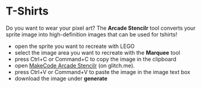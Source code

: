 # T-Shirts

Do you want to wear your pixel art? The **Arcade Stencilr** tool converts your sprite image into high-definition images that can be used for tshirts!

* open the sprite you want to recreate with LEGO
* select the image area you want to recreate with the **Marquee** tool
* press Ctrl+C or Command+C to copy the image in the clipboard
* open [MakeCode Arcade Stencilr](https://arcade-stencils.glitch.me/) (on glitch.me).
* press Ctrl+V or Command+V to paste the image in the image text box
* download the image under **generate**


